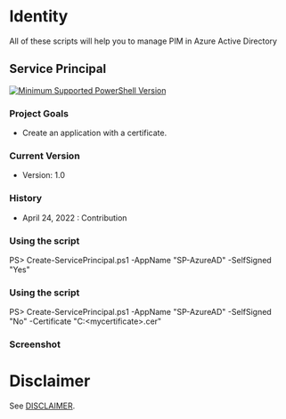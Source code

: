 # Identity
All of these scripts will help you to manage PIM in Azure Active Directory

## Service Principal
[![Minimum Supported PowerShell Version](https://img.shields.io/badge/PS-5.1-blue.svg)]()
### Project Goals
- Create an application with a certificate.

### Current Version
- Version: 1.0

### History
- April 24, 2022 : Contribution

### Using the script
PS> Create-ServicePrincipal.ps1 -AppName "SP-AzureAD" -SelfSigned "Yes"

### Using the script
PS> Create-ServicePrincipal.ps1 -AppName "SP-AzureAD" -SelfSigned "No" -Certificate "C:\<mycertificate>.cer"

### Screenshot



# Disclaimer
See [DISCLAIMER](./DISCLAIMER.md).